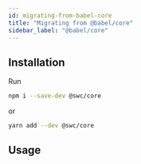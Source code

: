 ```yaml
---
id: migrating-from-babel-core
title: "Migrating from @babel/core"
sidebar_label: "@babel/core"
---
```


## Installation

Run

```sh
npm i --save-dev @swc/core
```

or

```sh
yarn add --dev @swc/core
```

## Usage
